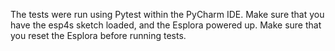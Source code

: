 The tests were run using Pytest within the PyCharm IDE.
Make sure that you have the esp4s sketch loaded, and the Esplora powered up.
Make sure that you reset the Esplora before running tests.
